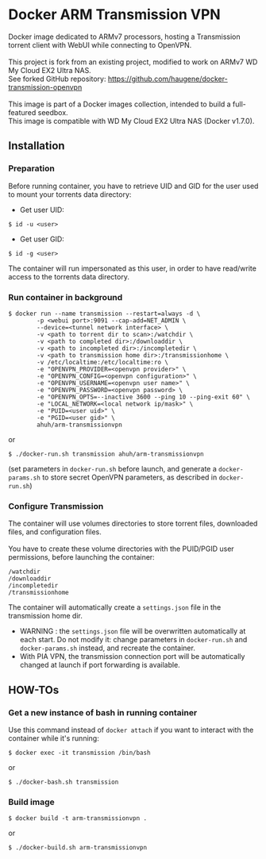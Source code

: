 # Docker ARM Transmission VPN
Docker image dedicated to ARMv7 processors, hosting a Transmission torrent client with WebUI while connecting to OpenVPN.<br />
<br />
This project is fork from an existing project, modified to work on ARMv7 WD My Cloud EX2 Ultra NAS.<br />
See forked GitHub repository: https://github.com/haugene/docker-transmission-openvpn<br />
<br />
This image is part of a Docker images collection, intended to build a full-featured seedbox.<br />
This image is compatible with WD My Cloud EX2 Ultra NAS (Docker v1.7.0).<br />

## Installation

### Preparation
Before running container, you have to retrieve UID and GID for the user used to mount your torrents data directory:
* Get user UID:
```
$ id -u <user>
```
* Get user GID:
```
$ id -g <user>
```
The container will run impersonated as this user, in order to have read/write access to the torrents data directory.

### Run container in background
```
$ docker run --name transmission --restart=always -d \
		-p <webui port>:9091 --cap-add=NET_ADMIN \
		--device=<tunnel network interface> \
		-v <path to torrent dir to scan>:/watchdir \
		-v <path to completed dir>:/downloaddir \
		-v <path to incompleted dir>:/incompletedir \
		-v <path to transmission home dir>:/transmissionhome \
		-v /etc/localtime:/etc/localtime:ro \
		-e "OPENVPN_PROVIDER=<openvpn provider>" \
		-e "OPENVPN_CONFIG=<openvpn configuration>" \
		-e "OPENVPN_USERNAME=<openvpn user name>" \
		-e "OPENVPN_PASSWORD=<openvpn password> \
		-e "OPENVPN_OPTS=--inactive 3600 --ping 10 --ping-exit 60" \
		-e "LOCAL_NETWORK=<local network ip/mask>" \
		-e "PUID=<user uid>" \
		-e "PGID=<user gid>" \
		ahuh/arm-transmissionvpn
```
or
```
$ ./docker-run.sh transmission ahuh/arm-transmissionvpn
```
(set parameters in `docker-run.sh` before launch, and generate a `docker-params.sh` to store secret OpenVPN parameters, as described in `docker-run.sh`)

### Configure Transmission
The container will use volumes directories to store torrent files, downloaded files, and configuration files.<br />
<br />
You have to create these volume directories with the PUID/PGID user permissions, before launching the container:
```
/watchdir
/downloaddir
/incompletedir
/transmissionhome
```

The container will automatically create a `settings.json` file in the transmission home dir.<br />
* WARNING : the `settings.json` file will be overwritten automatically at each start. Do not modify it: change parameters in `docker-run.sh` and `docker-params.sh` instead, and recreate the container.
* With PIA VPN, the transmission connection port will be automatically changed at launch if port forwarding is available.

## HOW-TOs

### Get a new instance of bash in running container
Use this command instead of `docker attach` if you want to interact with the container while it's running:
```
$ docker exec -it transmission /bin/bash
```
or
```
$ ./docker-bash.sh transmission
```

### Build image
```
$ docker build -t arm-transmissionvpn .
```
or
```
$ ./docker-build.sh arm-transmissionvpn
```
